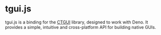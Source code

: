 # tgui.js

tgui.js is a binding for the [CTGUI](https://github.com/texus/CTGUI) library, designed to work with Deno. It provides a simple, intuitive and cross-platform API for building native GUIs.
